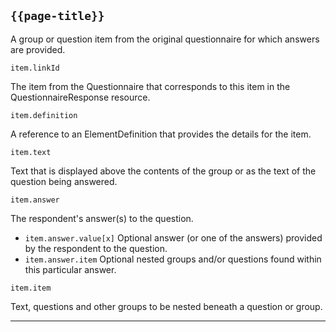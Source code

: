 ## <code>{{page-title}}</code>

A group or question item from the original questionnaire for which answers are provided.


`item.linkId`

The item from the Questionnaire that corresponds to this item in the QuestionnaireResponse resource.


`item.definition`

A reference to an ElementDefinition that provides the details for the item.


`item.text`

Text that is displayed above the contents of the group or as the text of the question being answered.


`item.answer`

The respondent's answer(s) to the question.

- `item.answer.value[x]`	Optional answer (or one of the answers) provided by the respondent to the question.
- `item.answer.item`	Optional nested groups and/or questions found within this particular answer.


`item.item`

Text, questions and other groups to be nested beneath a question or group.

---
